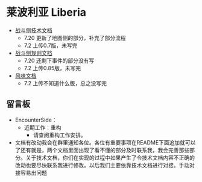 # 莱波利亚 Liberia

+ [战斗侧技术文档](docs/战斗-技术文档.md)
  + 7.20 更新了地图侧的部分，补充了部分流程
  + 7.2 上传0.7版，未写完
+ [战斗侧规则文档](docs/战斗-规则文档.md)
  + 7.20 还剩下事件的部分没有写
  + 7.2 上传0.85版，未写完
+ [风味文档](docs/风味文档.md)
  + 7.2 上传不知道什么版，总之没写完

## 留言板

+ EncounterSide：
  + 近期工作：重构
    + 请查阅重构工作安排。
+ 文档有改动我会在群里通知各位。各位有重要事项在README下面追加就可以了还有就是，两个文档里面出现了看不懂的部分及时联系我，我会完善那些部分。关于技术文档，你们在实现的过程中如果产生了令技术文档内容不正确的改动也要尽快联系我进行修改。以后我们主要依靠技术文档进行对接。手动对接容易出问题


